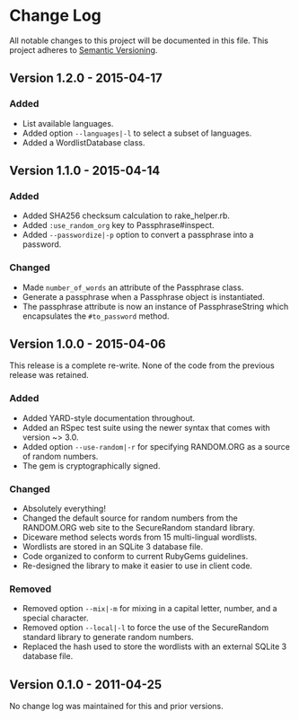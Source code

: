 # Change Log
All notable changes to this project will be documented in this file. This
project adheres to [Semantic Versioning](http://semver.org/).

## Version 1.2.0 - 2015-04-17
### Added
- List available languages.
- Added option `--languages|-l` to select a subset of languages.
- Added a WordlistDatabase class.

## Version 1.1.0 - 2015-04-14
### Added
- Added SHA256 checksum calculation to rake_helper.rb.
- Added `:use_random_org` key to Passphrase#inspect.
- Added `--passwordize|-p` option to convert a passphrase into a password.

### Changed
- Made `number_of_words` an attribute of the Passphrase class.
- Generate a passphrase when a Passphrase object is instantiated.
- The passphrase attribute is now an instance of PassphraseString which
  encapsulates the `#to_password` method.

## Version 1.0.0 - 2015-04-06
This release is a complete re-write. None of the code from the previous
release was retained.

### Added
- Added YARD-style documentation throughout.
- Added an RSpec test suite using the newer syntax that comes with
  version ~> 3.0.
- Added option `--use-random|-r` for specifying RANDOM.ORG as a source of
  random numbers.
- The gem is cryptographically signed.

### Changed
- Absolutely everything!
- Changed the default source for random numbers from the RANDOM.ORG web site
  to the SecureRandom standard library.
- Diceware method selects words from 15 multi-lingual wordlists.
- Wordlists are stored in an SQLite 3 database file.
- Code organized to conform to current RubyGems guidelines.
- Re-designed the library to make it easier to use in client code.

### Removed
- Removed option `--mix|-m` for mixing in a capital letter, number, and a
  special character.
- Removed option `--local|-l` to force the use of the SecureRandom standard
  library to generate random numbers.
- Replaced the hash used to store the wordlists with an external SQLite 3
  database file.

## Version 0.1.0 - 2011-04-25
No change log was maintained for this and prior versions.

